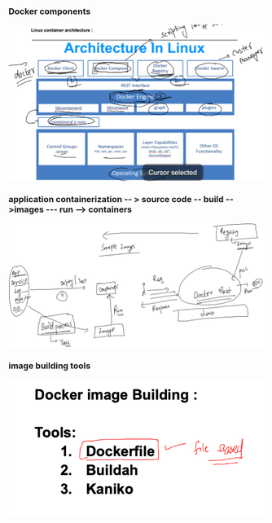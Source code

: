 ### Docker components 

<img src="compo.png">

### application containerization -- > source code -- build -->images --- run --> containers 

<img src="b1.png">

### image building tools 

<img src="b2.png">



